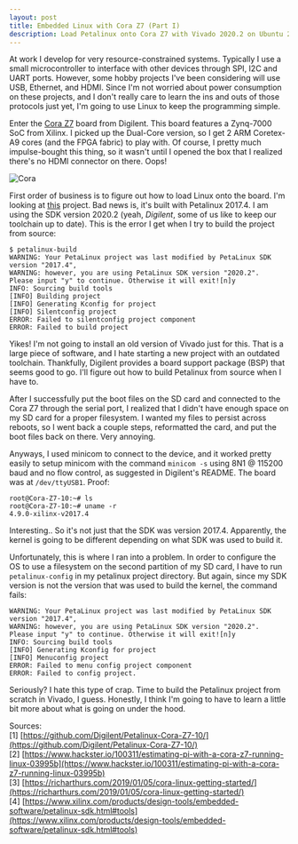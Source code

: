 ```yaml
---
layout: post
title: Embedded Linux with Cora Z7 (Part I)
description: Load Petalinux onto Cora Z7 with Vivado 2020.2 on Ubuntu 20.04
---
```


At work I develop for very resource-constrained systems. Typically I use a small microcontroller to interface with other devices through SPI, I2C and UART ports. However, some hobby projects I've been considering will use USB, Ethernet, and HDMI. Since I'm not worried about power consumption on these projects, and I don't really care to learn the ins and outs of those protocols just yet, I'm going to use Linux to keep the programming simple. 

Enter the [Cora Z7](https://store.digilentinc.com/cora-z7-zynq-7000-single-core-and-dual-core-options-for-arm-fpga-soc-development/) board from Digilent. This board features a Zynq-7000 SoC from Xilinx. I picked up the Dual-Core version, so I get 2 ARM Coretex-A9 cores (and the FPGA fabric) to play with. Of course, I pretty much impulse-bought this thing, so it wasn't until I opened the box that I realized there's no HDMI connector on there. Oops!

![Cora](https://i.imgur.com/r949Zq1.jpg)

First order of business is to figure out how to load Linux onto the board. I'm looking at [this](https://github.com/Digilent/Petalinux-Cora-Z7-10/ "Petalinux Cora Z7-10")
project. Bad news is, it's built with Petalinux 2017.4. I am using the SDK version 2020.2 (yeah, *Digilent*, some of us like to keep our toolchain up to date). This is the error I get when I try to build the project from source:
```
$ petalinux-build 
WARNING: Your PetaLinux project was last modified by PetaLinux SDK version "2017.4",
WARNING: however, you are using PetaLinux SDK version "2020.2".
Please input "y" to continue. Otherwise it will exit![n]y
INFO: Sourcing build tools
[INFO] Building project
[INFO] Generating Kconfig for project
[INFO] Silentconfig project
ERROR: Failed to silentconfig project component 
ERROR: Failed to build project
```
Yikes! I'm not going to install an old version of Vivado just for this. That is a large piece of software, and I hate starting a new project with an outdated toolchain. Thankfully, Digilent provides a board support package (BSP) that seems good to go. I'll figure out how to build Petalinux from source when I have to.

After I successfully put the boot files on the SD card and connected to the Cora Z7 through the serial port, I realized that I didn't have enough space on my SD card for a proper filesystem. I wanted my files to persist across reboots, so I went back a couple steps, reformatted the card, and put the boot files back on there. Very annoying.

Anyways, I used minicom to connect to the device, and it worked pretty easily to setup minicom with the command `minicom -s` using 8N1 @ 115200 baud and no flow control, as suggested in Digilent's README. The board was at `/dev/ttyUSB1`. Proof:
```
root@Cora-Z7-10:~# ls
root@Cora-Z7-10:~# uname -r
4.9.0-xilinx-v2017.4
```
Interesting.. So it's not just that the SDK was version 2017.4. Apparently, the kernel is going to be different depending on what SDK was used to build it. 

Unfortunately, this is where I ran into a problem. In order to configure the OS to use a filesystem on the second partition of my SD card, I have to run `petalinux-config` in my petalinux project directory. But again, since my SDK version is not the version that was used to build the kernel, the command fails:
```
WARNING: Your PetaLinux project was last modified by PetaLinux SDK version "2017.4",
WARNING: however, you are using PetaLinux SDK version "2020.2".
Please input "y" to continue. Otherwise it will exit![n]y
INFO: Sourcing build tools
[INFO] Generating Kconfig for project
[INFO] Menuconfig project
ERROR: Failed to menu config project component 
ERROR: Failed to config project.
```
Seriously? I hate this type of crap. Time to build the Petalinux project from scratch in Vivado, I guess. Honestly, I think I'm going to have to learn a little bit more about what is going on under the hood.

Sources:<br>
[1] [https://github.com/Digilent/Petalinux-Cora-Z7-10/](https://github.com/Digilent/Petalinux-Cora-Z7-10/)<br>
[2] [https://www.hackster.io/100311/estimating-pi-with-a-cora-z7-running-linux-03995b](https://www.hackster.io/100311/estimating-pi-with-a-cora-z7-running-linux-03995b)<br>
[3] [https://richarthurs.com/2019/01/05/cora-linux-getting-started/](https://richarthurs.com/2019/01/05/cora-linux-getting-started/)<br>
[4] [https://www.xilinx.com/products/design-tools/embedded-software/petalinux-sdk.html#tools](https://www.xilinx.com/products/design-tools/embedded-software/petalinux-sdk.html#tools)<br>
